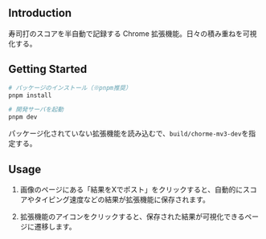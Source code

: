 ## Introduction

寿司打のスコアを半自動で記録する Chrome 拡張機能。日々の積み重ねを可視化する。

## Getting Started

```bash
# パッケージのインストール（※pnpm推奨）
pnpm install

# 開発サーバを起動
pnpm dev
```

パッケージ化されていない拡張機能を読み込むで、`build/chorme-mv3-dev`を指定する。

## Usage

1. 画像のページにある「結果をXでポスト」をクリックすると、自動的にスコアやタイピング速度などの結果が拡張機能に保存されます。

2. 拡張機能のアイコンをクリックすると、保存された結果が可視化できるページに遷移します。

<!-- ![sushida_results](https://github.com/user-attachments/assets/53b94b58-9a50-4fe2-abce-4614f000bfb0) -->
